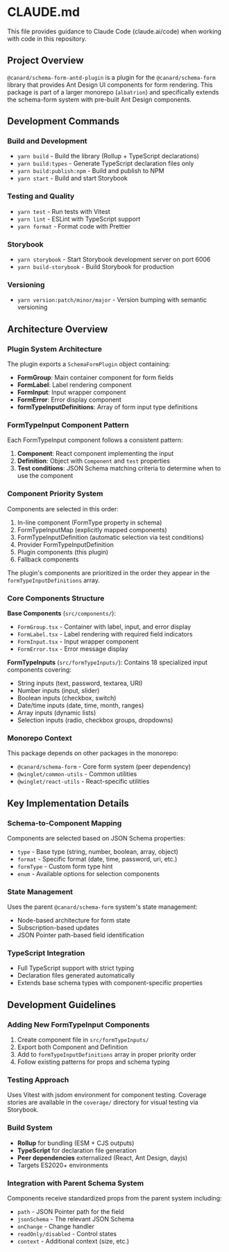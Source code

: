 # CLAUDE.md

This file provides guidance to Claude Code (claude.ai/code) when working with code in this repository.

## Project Overview

`@canard/schema-form-antd-plugin` is a plugin for the `@canard/schema-form` library that provides Ant Design UI components for form rendering. This package is part of a larger monorepo (`albatrion`) and specifically extends the schema-form system with pre-built Ant Design components.

## Development Commands

### Build and Development
- `yarn build` - Build the library (Rollup + TypeScript declarations)
- `yarn build:types` - Generate TypeScript declaration files only
- `yarn build:publish:npm` - Build and publish to NPM
- `yarn start` - Build and start Storybook

### Testing and Quality
- `yarn test` - Run tests with Vitest
- `yarn lint` - ESLint with TypeScript support
- `yarn format` - Format code with Prettier

### Storybook
- `yarn storybook` - Start Storybook development server on port 6006
- `yarn build-storybook` - Build Storybook for production

### Versioning
- `yarn version:patch/minor/major` - Version bumping with semantic versioning

## Architecture Overview

### Plugin System Architecture
The plugin exports a `SchemaFormPlugin` object containing:
- **FormGroup**: Main container component for form fields
- **FormLabel**: Label rendering component
- **FormInput**: Input wrapper component  
- **FormError**: Error display component
- **formTypeInputDefinitions**: Array of form input type definitions

### FormTypeInput Component Pattern
Each FormTypeInput component follows a consistent pattern:
1. **Component**: React component implementing the input
2. **Definition**: Object with `Component` and `test` properties
3. **Test conditions**: JSON Schema matching criteria to determine when to use the component

### Component Priority System
Components are selected in this order:
1. In-line component (FormType property in schema)
2. FormTypeInputMap (explicitly mapped components)
3. FormTypeInputDefinition (automatic selection via test conditions)
4. Provider FormTypeInputDefinition
5. Plugin components (this plugin)
6. Fallback components

The plugin's components are prioritized in the order they appear in the `formTypeInputDefinitions` array.

### Core Components Structure

**Base Components** (`src/components/`):
- `FormGroup.tsx` - Container with label, input, and error display
- `FormLabel.tsx` - Label rendering with required field indicators
- `FormInput.tsx` - Input wrapper component
- `FormError.tsx` - Error message display

**FormTypeInputs** (`src/formTypeInputs/`):
Contains 18 specialized input components covering:
- String inputs (text, password, textarea, URI)
- Number inputs (input, slider)
- Boolean inputs (checkbox, switch)
- Date/time inputs (date, time, month, ranges)
- Array inputs (dynamic lists)
- Selection inputs (radio, checkbox groups, dropdowns)

### Monorepo Context
This package depends on other packages in the monorepo:
- `@canard/schema-form` - Core form system (peer dependency)
- `@winglet/common-utils` - Common utilities
- `@winglet/react-utils` - React-specific utilities

## Key Implementation Details

### Schema-to-Component Mapping
Components are selected based on JSON Schema properties:
- `type` - Base type (string, number, boolean, array, object)
- `format` - Specific format (date, time, password, uri, etc.)
- `formType` - Custom form type hint
- `enum` - Available options for selection components

### State Management
Uses the parent `@canard/schema-form` system's state management:
- Node-based architecture for form state
- Subscription-based updates
- JSON Pointer path-based field identification

### TypeScript Integration
- Full TypeScript support with strict typing
- Declaration files generated automatically
- Extends base schema types with component-specific properties

## Development Guidelines

### Adding New FormTypeInput Components
1. Create component file in `src/formTypeInputs/`
2. Export both Component and Definition
3. Add to `formTypeInputDefinitions` array in proper priority order
4. Follow existing patterns for props and schema typing

### Testing Approach
Uses Vitest with jsdom environment for component testing. Coverage stories are available in the `coverage/` directory for visual testing via Storybook.

### Build System
- **Rollup** for bundling (ESM + CJS outputs)
- **TypeScript** for declaration file generation
- **Peer dependencies** externalized (React, Ant Design, dayjs)
- Targets ES2020+ environments

### Integration with Parent Schema System
Components receive standardized props from the parent system including:
- `path` - JSON Pointer path for the field
- `jsonSchema` - The relevant JSON Schema
- `onChange` - Change handler
- `readOnly/disabled` - Control states
- `context` - Additional context (size, etc.)